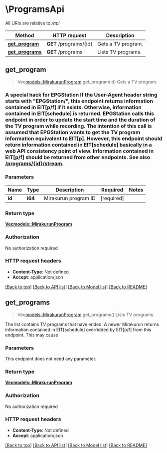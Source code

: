 # \ProgramsApi

All URIs are relative to */api*

Method | HTTP request | Description
------------- | ------------- | -------------
[**get_program**](ProgramsApi.md#get_program) | **GET** /programs/{id} | Gets a TV program.
[**get_programs**](ProgramsApi.md#get_programs) | **GET** /programs | Lists TV programs.



## get_program

> Vec<models::MirakurunProgram> get_program(id)
Gets a TV program.

### A special hack for EPGStation  If the User-Agent header string starts with \"EPGStation/\", this endpoint returns information contained in EIT[p/f] if it exists. Otherwise, information contained in EIT[schedule] is returned.  EPGStation calls this endpoint in order to update the start time and the duration of the TV program while recording.  The intention of this call is assumed that EPGStation wants to get the TV program information equivalent to EIT[p].  However, this endpoint should return information contained in EIT[schedule] basically in a web API consistency point of view.  Information contained in EIT[p/f] should be returned from other endpoints.  See also [/programs/{id}/stream](#/stream/getProgramStream).

### Parameters


Name | Type | Description  | Required | Notes
------------- | ------------- | ------------- | ------------- | -------------
**id** | **i64** | Mirakurun program ID | [required] |

### Return type

[**Vec<models::MirakurunProgram>**](MirakurunProgram.md)

### Authorization

No authorization required

### HTTP request headers

- **Content-Type**: Not defined
- **Accept**: application/json

[[Back to top]](#) [[Back to API list]](../README.md#documentation-for-api-endpoints) [[Back to Model list]](../README.md#documentation-for-models) [[Back to README]](../README.md)


## get_programs

> Vec<models::MirakurunProgram> get_programs()
Lists TV programs.

The list contains TV programs that have ended.  A newer Mirakurun returns information contained in EIT[schedule] overridded by EIT[p/f] from this endpoint.  This may cause

### Parameters

This endpoint does not need any parameter.

### Return type

[**Vec<models::MirakurunProgram>**](MirakurunProgram.md)

### Authorization

No authorization required

### HTTP request headers

- **Content-Type**: Not defined
- **Accept**: application/json

[[Back to top]](#) [[Back to API list]](../README.md#documentation-for-api-endpoints) [[Back to Model list]](../README.md#documentation-for-models) [[Back to README]](../README.md)

